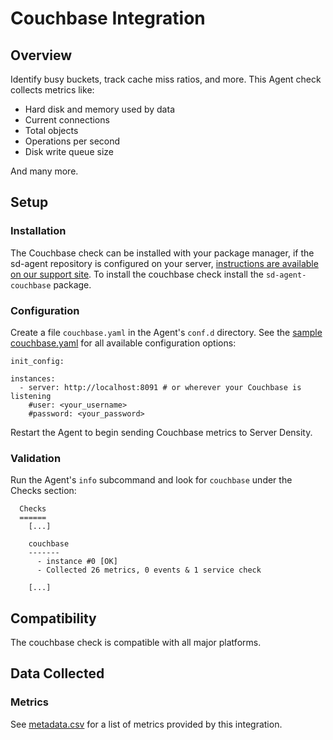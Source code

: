 # Couchbase Integration
## Overview

Identify busy buckets, track cache miss ratios, and more. This Agent check collects metrics like:

* Hard disk and memory used by data
* Current connections
* Total objects
* Operations per second
* Disk write queue size

And many more.

## Setup
### Installation

The Couchbase check can be installed with your package manager, if the sd-agent repository is configured on your server, [instructions are available on our support site](https://support.serverdensity.com/hc/en-us/search?query=couchbase). To install the couchbase check install the `sd-agent-couchbase` package.

### Configuration

Create a file `couchbase.yaml` in the Agent's `conf.d` directory. See the [sample couchbase.yaml](https://github.com/serverdensity/sd-agent-core-plugins/blob/master/couchbase/conf.yaml.example) for all available configuration options:

```
init_config:

instances:
  - server: http://localhost:8091 # or wherever your Couchbase is listening
    #user: <your_username>
    #password: <your_password>
```

Restart the Agent to begin sending Couchbase metrics to Server Density.

### Validation

Run the Agent's `info` subcommand and look for `couchbase` under the Checks section:

```
  Checks
  ======
    [...]

    couchbase
    -------
      - instance #0 [OK]
      - Collected 26 metrics, 0 events & 1 service check

    [...]
```

## Compatibility

The couchbase check is compatible with all major platforms.

## Data Collected
### Metrics

See [metadata.csv](metadata.csv) for a list of metrics provided by this integration.

